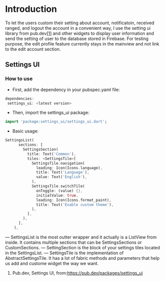 # Introduction
To let the users custom their setting about account, notificatoin, received ranged, and logout the account in a convenient way, I use the setting ui library from pub.dev[[1]](https://pub.dev/packages/settings_ui) and other widgets to display user information and send the setting of user to the database stored in Firebase. For testing purpose, the edit profile feature currently stays in the mainview and not link to the edit account section.

## Settings UI
### How to use
- First, add the dependency in your pubspec.yaml file:
```dart
dependencies:  
 settings_ui: <latest version>
```
- Then, import the settings_ui package:
```dart
import 'package:settings_ui/settings_ui.dart';
```
- Basic usage:
```dart
SettingsList(
      sections: [
        SettingsSection(
          title: Text('Common'),
          tiles: <SettingsTile>[
            SettingsTile.navigation(
              leading: Icon(Icons.language),
              title: Text('Language'),
              value: Text('English'),
            ),
            SettingsTile.switchTile(
              onToggle: (value) {},
              initialValue: true,
              leading: Icon(Icons.format_paint),
              title: Text('Enable custom theme'),
            ),
          ],
        ),
      ],
    ),
```
&mdash; SettingsList is the most outter wrapper and it actually is a ListView from inside. It contains multiple sections that can be SettingsSections or CustomSections.
&mdash; SettingSection is the block of your settings tiles located in the SettingsList.
&mdash; SettingsTile is the implementation of AbstractSettingsTile. It has a lot of fabric methods and parameters that help us add and custome widget the way we want.


1. Pub.dev, Settings UI, from:https://pub.dev/packages/settings_ui 
